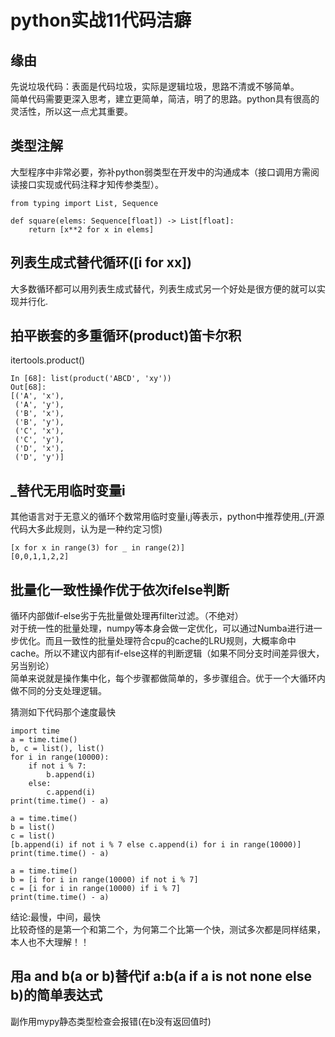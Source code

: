 # python实战11代码洁癖
## 缘由
先说垃圾代码：表面是代码垃圾，实际是逻辑垃圾，思路不清或不够简单。  
简单代码需要更深入思考，建立更简单，简洁，明了的思路。python具有很高的灵活性，所以这一点尤其重要。  

## 类型注解
大型程序中非常必要，弥补python弱类型在开发中的沟通成本（接口调用方需阅读接口实现或代码注释才知传参类型）。  
```
from typing import List, Sequence
 
def square(elems: Sequence[float]) -> List[float]:
    return [x**2 for x in elems]
```

## 列表生成式替代循环([i for xx])
大多数循环都可以用列表生成式替代，列表生成式另一个好处是很方便的就可以实现并行化.  

## 拍平嵌套的多重循环(product)笛卡尔积
itertools.product()  
```
In [68]: list(product('ABCD', 'xy'))
Out[68]:
[('A', 'x'),
 ('A', 'y'),
 ('B', 'x'),
 ('B', 'y'),
 ('C', 'x'),
 ('C', 'y'),
 ('D', 'x'),
 ('D', 'y')]

```
## _替代无用临时变量i
其他语言对于无意义的循环个数常用临时变量i,j等表示，python中推荐使用\_(开源代码大多此规则，认为是一种约定习惯)   
```
[x for x in range(3) for _ in range(2)]
[0,0,1,1,2,2]
```

## 批量化一致性操作优于依次ifelse判断
循环内部做if-else劣于先批量做处理再filter过滤。（不绝对）  
对于统一性的批量处理，numpy等本身会做一定优化，可以通过Numba进行进一步优化。而且一致性的批量处理符合cpu的cache的LRU规则，大概率命中cache。所以不建议内部有if-else这样的判断逻辑（如果不同分支时间差异很大，另当别论）  
简单来说就是操作集中化，每个步骤都做简单的，多步骤组合。优于一个大循环内做不同的分支处理逻辑。  

猜测如下代码那个速度最快   
```
import time
a = time.time()
b, c = list(), list()
for i in range(10000):
    if not i % 7:
        b.append(i)
    else:
        c.append(i)
print(time.time() - a)

a = time.time()
b = list()
c = list()
[b.append(i) if not i % 7 else c.append(i) for i in range(10000)]
print(time.time() - a)

a = time.time()
b = [i for i in range(10000) if not i % 7]
c = [i for i in range(10000) if i % 7]
print(time.time() - a)
```
结论:最慢，中间，最快  
比较奇怪的是第一个和第二个，为何第二个比第一个快，测试多次都是同样结果，本人也不大理解！！  


## 用a and b(a or b)替代if a:b(a if a is not none else b)的简单表达式
副作用mypy静态类型检查会报错(在b没有返回值时)  

